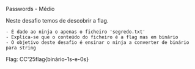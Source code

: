 Passwords - Médio

Neste desafio temos de descobrir a flag.

    - É dado ao ninja o apenas o ficheiro 'segredo.txt'
    - Explica-se que o conteúdo do ficheiro é a flag mas em binário
    - O objetivo deste desafio é ensinar o ninja a converter de binário para string

Flag: CC'25flag{binário-1s-e-0s}
